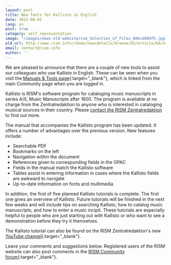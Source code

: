 ```yaml
---
layout: post
title: New Tools for Kallisto in English
date: 2012-08-01
lang: en
post: true
category: self_representation
image: "/images/news-old-website/csm_Selection_of_Files_606cd09df5.jpg"
old_url: http://www.rism.info//home/newsdetails/browse/62/article/64/new-tools-for-kallisto-in-english.html
email: contact@rism.info
author: ''
---
```


We are pleased to announce that there are a couple of new tools to assist our colleagues who use Kallisto in English. These can be seen when you visit the [Manuals & Tools page](http://www.rism.info/en/community/kallisto/manuals-and-tools.html){:target="_blank"}, which is linked from the main Community page when you are logged in.

Kallisto is RISM's software program for cataloging music manuscripts in series A/II, Music Manuscripts after 1600. The program is available at no charge from the Zentralredaktion to anyone who is interested in cataloging musical sources in their country. Please [contact the RISM Zentralredaktion](mailto:contact@rism.info) to find out more.

The manual that accompanies the Kallisto program has been updated. It offers a number of advantages over the previous version. New features include:

- Searchable PDF
- Bookmarks on the left
- Navigation within the document
- References given to corresponding fields in the OPAC
- Fields in the manual match the Kallisto software
- Tables assist in entering information in cases where the Kallisto fields are awkward to navigate
- Up-to-date information on fonts and multimedia

In addition, the first of five planned Kallisto tutorials is complete. The first one gives an overview of Kallisto. Future tutorials will be finished in the next few weeks and will include tips on searching Kallisto, how to catalog music manuscripts, and how to enter a music incipit. These tutorials are especially helpful to people who are just starting out with Kallisto or who want to see a demonstration before they try it themselves.

The Kallisto tutorial can also be found on the RISM Zentralredaktion's new [YouTube channel](http://www.youtube.com/user/RISMZentralredaktion){:target="_blank"}.

Leave your comments and suggestions below. Registered users of the RISM website can also post comments in the [RISM Community forum](http://www.rism.info/en/community/forum.html?tx_mmforum_pi1%5Baction%5D=list_post&tx_mmforum_pi1%5Btid%5D=62){:target="_blank"}.